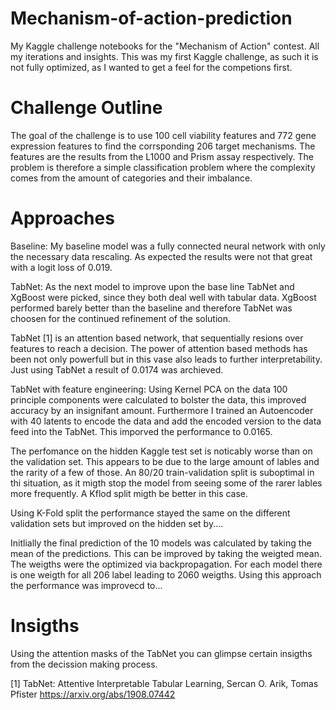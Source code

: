 # Mechanism-of-action-prediction
My Kaggle challenge notebooks for the "Mechanism of Action" contest. All my iterations and insights. This was my first Kaggle challenge, as such it is not fully optimized, as I wanted to get a feel for the competions first.

# Challenge Outline

The goal of the challenge is to use 100 cell viability features and 772 gene expression features to find the corrsponding 206 target mechanisms. The features are the results from the L1000 and Prism assay respectively. The problem is therefore a simple classification problem where the complexity comes from the amount of categories and their imbalance. 

# Approaches
Baseline: My baseline model was a fully connected neural network with only the necessary data rescaling. As expected the results were not that great with a logit loss of 0.019.

TabNet: As the next model to improve upon the base line TabNet and XgBoost were picked, since they both deal well with tabular data. XgBoost performed barely better than the baseline and therefore TabNet was choosen for the continued refinement of the solution. 

TabNet [1] is an attention based network, that sequentially resions over features to reach a decision. The power of attention based methods has been not only powerfull but in this vase also leads to further interpretability. Just using TabNet a result of 0.0174 was archieved. 

TabNet with feature engineering: Using Kernel PCA on the data 100 principle components were calculated to bolster the data, this improved accuracy by an insignifant amount. Furthermore I trained an Autoencoder with 40 latents to encode the data and add the encoded version to the data feed into the TabNet. This imporved the performance to 0.0165. 

The perfomance on the hidden Kaggle test set is noticably worse than on the validation set. This appears to be due to the large amount of lables and the rarity of a few of those. An 80/20 train-validation split is suboptimal in thi situation, as it migth stop the model from seeing some of the rarer lables more frequently. A Kflod split migth be better in this case. 

Using K-Fold split the performance stayed the same on the different validation sets but improved on the hidden set by.... 

Initlially the final prediction of the 10 models was calculated by taking the mean of the predictions. This can be improved by taking the weigted mean. The weigths were the optimized via backpropagation. For each model there is one weigth for all 206 label leading to 2060 weigths. Using this approach the performance was improvecd to... 

# Insigths

Using the attention masks of the TabNet you can glimpse certain insigths from the decission making process. 









[1] TabNet: Attentive Interpretable Tabular Learning, Sercan O. Arik, Tomas Pfister https://arxiv.org/abs/1908.07442

